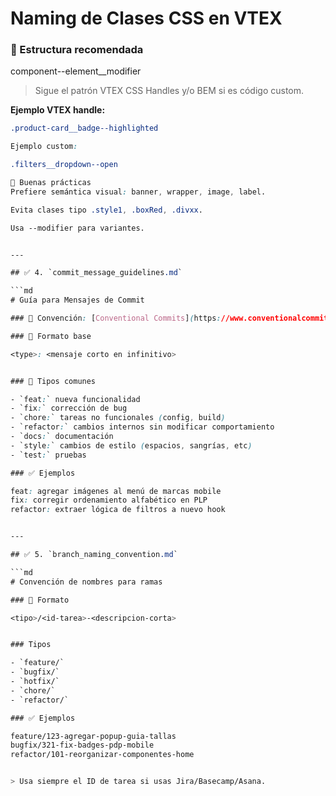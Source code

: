 # Naming de Clases CSS en VTEX

### 🎯 Estructura recomendada

component--element__modifier


> Sigue el patrón VTEX CSS Handles y/o BEM si es código custom.

**Ejemplo VTEX handle:**
```css
.product-card__badge--highlighted

Ejemplo custom:

.filters__dropdown--open

🧩 Buenas prácticas
Prefiere semántica visual: banner, wrapper, image, label.

Evita clases tipo .style1, .boxRed, .divxx.

Usa --modifier para variantes.


---

## ✅ 4. `commit_message_guidelines.md`

```md
# Guía para Mensajes de Commit

### 📌 Convención: [Conventional Commits](https://www.conventionalcommits.org/en/v1.0.0/)

### 🔧 Formato base

<type>: <mensaje corto en infinitivo>


### 🧰 Tipos comunes

- `feat:` nueva funcionalidad
- `fix:` corrección de bug
- `chore:` tareas no funcionales (config, build)
- `refactor:` cambios internos sin modificar comportamiento
- `docs:` documentación
- `style:` cambios de estilo (espacios, sangrías, etc)
- `test:` pruebas

### ✅ Ejemplos

feat: agregar imágenes al menú de marcas mobile
fix: corregir ordenamiento alfabético en PLP
refactor: extraer lógica de filtros a nuevo hook


---

## ✅ 5. `branch_naming_convention.md`

```md
# Convención de nombres para ramas

### 📍 Formato

<tipo>/<id-tarea>-<descripcion-corta>


### Tipos

- `feature/`
- `bugfix/`
- `hotfix/`
- `chore/`
- `refactor/`

### ✅ Ejemplos

feature/123-agregar-popup-guia-tallas
bugfix/321-fix-badges-pdp-mobile
refactor/101-reorganizar-componentes-home


> Usa siempre el ID de tarea si usas Jira/Basecamp/Asana.

